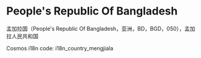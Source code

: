 # People's Republic Of Bangladesh

孟加拉国（People's Republic Of Bangladesh，亚洲，BD，BGD，050），孟加拉人民共和国

Cosmos i18n code: i18n_country_mengjiala